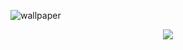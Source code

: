 ![wallpaper](https://github.com/user-attachments/assets/c6284f37-e7cc-4faf-ae95-518fa3598fea)

<p align=center>
    <img src="https://skillicons.dev/icons?i=cpp,ts,html,css,bun,nodejs,elysia,vue,nuxtjs,tailwind,vitest,postgres,mysql,sqlite,redis,git,githubactions,npm,azure,terraform,docker,postman,vscode,linux,arch&perline=15" />
</p>
